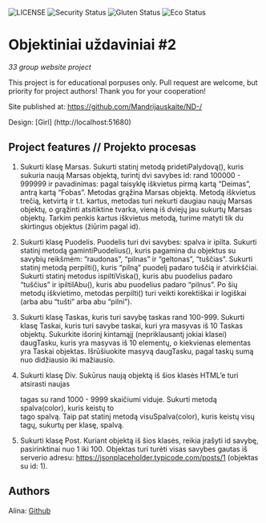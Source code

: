 ![LICENSE](https://img.shields.io/badge/license-MIT-blue.svg?style=flat-square)
![Security Status](https://img.shields.io/security-headers?label=Security&url=https%3A%2F%2Fgithub.com&style=flat-square)
![Gluten Status](https://img.shields.io/badge/Gluten-Free-green.svg)
![Eco Status](https://img.shields.io/badge/ECO-Friendly-green.svg)

# Objektiniai uždaviniai #2

_33 group website project_

This project is for educational porpuses only. Pull request are welcome, but priority for project authors! Thank you for your cooperation!

Site published at: https://github.com/Mandrijauskaite/ND-/

Design: [Girl] (http://localhost:51680)

## Project features // Projekto procesas

1. Sukurti klasę Marsas. Sukurti statinį metodą pridetiPalydovą(), kuris sukuria naują Marsas objektą, turintį dvi savybes id: rand 100000 - 999999 ir pavadinimas: pagal taisyklę iškvietus pirmą kartą “Deimas”, antrą kartą “Fobas”. Metodas grąžina Marsas objektą. Metodą iškvietus trečią, ketvirtą ir t.t. kartus, metodas turi nekurti daugiau naujų Marsas objektų, o grąžinti atsitiktine tvarka, vieną iš dviejų jau sukurtų Marsas objektų. Tarkim penkis kartus iškvietus metodą, turime matyti tik du skirtingus objektus (žiūrim pagal id).

2. Sukurti klasę Puodelis. Puodelis turi dvi savybes: spalva ir ipilta. Sukurti statinį metodą gamintiPuodelius(), kuris pagamina du objektus su savybių reikšmėm: “raudonas”, “pilnas” ir “geltonas”, “tuščias”. Sukurti statinį metodą perpilti(), kuris “pilną” puodelį padaro tuščią ir atvirkščiai. Sukurti statinį metodus ispiltiViska(), kuris abu puodelius padaro “tuščius” ir ipiltiIAbu(), kuris abu puodelius padaro “pilnus”. Po šių metodų iškvietimo, metodas perpilti() turi veikti korektiškai ir logiškai (arba abu “tušti” arba abu “pilni”).

3. Sukurti klasę Taskas, kuris turi savybę taskas rand 100-999. Sukurti klasę Taskai, kuris turi savybe taskai, kuri yra masyvas iš 10 Taskas objektų. Sukurkite išorinį kintamąjį (nepriklausantį jokiai klasei) daugTasku, kuris yra masyvas iš 10 elementų, o kiekvienas elementas yra Taskai objektas. Išrūšiuokite masyvą daugTasku, pagal taskų sumą nuo didžiausio iki mažiausio.

4. Sukurti klasę Div. Sukūrus naują objektą iš šios klasės HTML’e turi atsirasti naujas <div> tagas su rand 1000 - 9999 skaičiumi viduje. Sukurti metodą spalva(color), kuris keistų to <div> tago spalvą. Taip pat statinį metodą visuSpalva(color), kuris keistų visų <div> tagų, sukurtų per klasę, spalvą.

5. Sukurti klasę Post. Kuriant objektą iš šios klasės, reikia įrašyti id savybę, pasirinktinai nuo 1 iki 100. Objektas turi turėti visas savybes gautas iš serverio adresu: https://jsonplaceholder.typicode.com/posts/1 (objektas su id: 1).

## Authors

Alina: [Github](https://github.com/Mandrijauskaite)